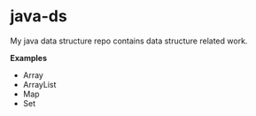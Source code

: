 # java-ds
My java data structure repo contains data structure related work.

**Examples**
* Array
* ArrayList
* Map
* Set
